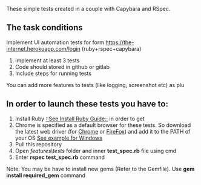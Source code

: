 These simple tests created in a couple with Capybara and RSpec.
## The task conditions
Implement UI automation tests for form https://the-internet.herokuapp.com/login (ruby+rspec+capybara)
1. implement at least 3 tests
2. Code should stored in github or gitlab
3. Include steps for running tests

You can add more features to tests (like logging, screenshot etc) as plu

## In order to launch these tests you have to:
1. Install Ruby [::See Install Ruby Guide::](https://www.ruby-lang.org/ru/documentation/installation/#rubyinstaller) in order to get
2. Chrome is specified as a default browser for these tests. So download the latest web driver (for [Chrome](https://chromedriver.chromium.org/downloads) or [FireFox](https://github.com/mozilla/geckodriver/releases)) and add it to the PATH of your OS [See example for Windows](https://www.youtube.com/watch?v=KNzGtHI_60o)
3. Pull this repository
4. Open *features\tests* folder and inner **test_spec.rb**  file using cmd
5. Enter **rspec test_spec.rb** command

Note: You may be have to install new gems (Refer to the Gemfile). Use **gem install required_gem** command

